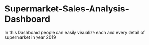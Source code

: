 # Supermarket-Sales-Analysis-Dashboard
In this Dashboard people can easily visualize each and every detail of supermarket in year 2019

